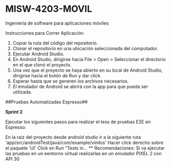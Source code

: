 # MISW-4203-MOVIL
Ingeniería de software para aplicaciones móviles


Instrucciones para Correr Aplicación:

1. Copiar la ruta del código del repositorio.
2. Clonar el repositorio en una ubicación seleccionada del computador.
3. Ejecutar Android Studio.
4. En Android Studio, dirigirse hacia File > Open > Seleccionar el directorio en el que clonó el proyecto.
5. Una vez que el proyecto se haya abierto en su local de Android Studio, dirigirse hacia el botón de Run y dar click.
6. Esperar hasta que se generen los archivos necesarios.
7. El emulador de Android se abrirá con la app para que pueda ser utilizada.


##Pruebas Automatizadas Espresso##

**Sprint 2**

Ejecutar los siguientes pasos para realizar el tess de pruebas E2E en Espresso:

En la raiz del proyecto desde android studio ir a la siguiente ruta 'app/src/androidTest/java/com/example/vinilos'
Hacer click derecho sobre el paquete 'UI'
Click en Run "Tests in...
** Recomendaciones: Si va ejecutar las pruebas en un eentorno virtual realizarlas en un emulador PIXEL 2 con API 30



